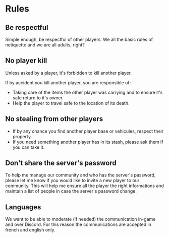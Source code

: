 # Rules

## Be respectful

Simple enough, be respectful of other players. We all the basic rules of netiquette and we are all adults, right?

## No player kill

Unless asked by a player, it's forbidden to kill another player.

If by accident you kill another player, you are responsible of:
* Taking care of the items the other player was carrying and to ensure it's safe return to it's owner. 
* Help the player to travel safe to the location of its death.

## No stealing from other players

* If by any chance you find another player base or vehicules, respect their property.
* If you need something another player has in its stash, please ask them if you can take it.

## Don't share the server's password

To help me manage our community and who has the server's password, please let me know if you would like to invite a new player to our community. This will help me ensure all the player the right informations and maintain a list of people in case the server's password change.

## Languages

We want to be able to moderate (if needed) the communication in-game and over Discord. For this reason the communications are accepted in french and english only.
